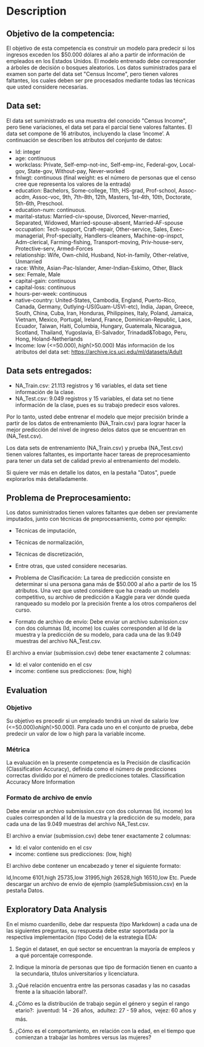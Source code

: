 # Description

## Objetivo de la competencia:

El objetivo de esta competencia es construir un modelo para predecir si los ingresos exceden los $50.000 dólares al año a partir de información de empleados en los Estados Unidos. El modelo entrenado debe corresponder a árboles de decisión o bosques aleatorios. Los datos suministrados para el examen son parte del data set "Census Income", pero tienen valores faltantes, los cuales deben ser pre procesados mediante todas las técnicas que usted considere necesarias.

## Data set:

El data set suministrado es una muestra del conocido "Census Income", pero tiene variaciones, el data set para el parcial tiene valores faltantes. El data set compone de 16 atributos, incluyendo la clase ‘income’. A continuación se describen los atributos del conjunto de datos:

- Id: integer
- age: continuous
- workclass: Private, Self-emp-not-inc, Self-emp-inc, Federal-gov, Local-gov, State-gov, Without-pay, Never-worked
- fnlwgt: continuous (final weight: es el número de personas que el censo cree que representa los valores de la entrada)
- education: Bachelors, Some-college, 11th, HS-grad, Prof-school, Assoc-acdm, Assoc-voc, 9th, 7th-8th, 12th, Masters, 1st-4th, 10th, Doctorate, 5th-6th, Preschool.
- education-num: continuous.
- marital-status: Married-civ-spouse, Divorced, Never-married, Separated, Widowed, Married-spouse-absent, Married-AF-spouse
- occupation: Tech-support, Craft-repair, Other-service, Sales, Exec-managerial, Prof-specialty, Handlers-cleaners, Machine-op-inspct, Adm-clerical, Farming-fishing, Transport-moving, Priv-house-serv, Protective-serv, Armed-Forces
- relationship: Wife, Own-child, Husband, Not-in-family, Other-relative, Unmarried
- race: White, Asian-Pac-Islander, Amer-Indian-Eskimo, Other, Black
- sex: Female, Male
- capital-gain: continuous
- capital-loss: continuous
- hours-per-week: continuous
- native-country: United-States, Cambodia, England, Puerto-Rico, Canada, Germany, Outlying-US(Guam-USVI-etc), India, Japan, Greece, South, China, Cuba, Iran, Honduras, Philippines, Italy, Poland, Jamaica, Vietnam, Mexico, Portugal, Ireland, France, Dominican-Republic, Laos, Ecuador, Taiwan, Haiti, Columbia, Hungary, Guatemala, Nicaragua, Scotland, Thailand, Yugoslavia, El-Salvador, Trinadad&Tobago, Peru, Hong, Holand-Netherlands
- Income: low (<=$50.000), high (>$50.000)
Más información de los atributos del data set: https://archive.ics.uci.edu/ml/datasets/Adult

## Data sets entregados:

- NA_Train.csv: 21.113 registros y 16 variables, el data set tiene información de la clase.
- NA_Test.csv: 9.049 registros y 15 variables, el data set no tiene información de la clase, pues es su trabajo predecir esos valores.

Por lo tanto, usted debe entrenar el modelo que mejor precisión brinde a partir de los datos de entrenamiento (NA_Train.csv) para lograr hacer la mejor predicción del nivel de ingreso delos datos que se encuentran en (NA_Test.csv).

Los data sets de entrenamiento (NA_Train.csv) y prueba (NA_Test.csv) tienen valores faltantes, es importante hacer tareas de preprocesamiento para tener un data set de calidad previo al entrenamiento del modelo.

Si quiere ver más en detalle los datos, en la pestaña "Datos", puede explorarlos más detalladamente.

## Problema de Preprocesamiento:

Los datos suministrados tienen valores faltantes que deben ser previamente imputados, junto con técnicas de preprocesamiento, como por ejemplo:

- Técnicas de imputación,
- Técnicas de normalización,
- Técnicas de discretización,
- Entre otras, que usted considere necesarias.

- Problema de Clasificación:
La tarea de predicción consiste en determinar si una persona gana más de $50.000 al año a partir de los 15 atributos. Una vez que usted considere que ha creado un modelo competitivo, su archivo de predicción a Kaggle para ver dónde queda ranqueado su modelo por la precisión frente a los otros compañeros del curso.

- Formato de archivo de envío:
Debe enviar un archivo submission.csv con dos columnas (Id, income) los cuales corresponden al Id de la muestra y la predicción de su modelo, para cada una de las 9.049 muestras del archivo NA_Test.csv.

El archivo a enviar (submission.csv) debe tener exactamente 2 columnas:

- Id: el valor contenido en el csv
- income: contiene sus predicciones: (low, high)

## Evaluation

### Objetivo

Su objetivo es precedir si un empleado tendrá un nivel de salario low (<=$50.000) o high (>$50.000). Para cada uno en el conjunto de prueba, debe predecir un valor de low o high para la variable income.

### Métrica

La evaluación en la presente competencia es la Precisión de clasificación (Classification Accuracy), definida como el número de predicciones correctas dividido por el número de predicciones totales.
Classification Accuracy More Information

### Formato de archivo de envío

Debe enviar un archivo submission.csv con dos columnas (Id, income) los cuales corresponden al Id de la muestra y la predicción de su modelo, para cada una de las 9.049 muestras del archivo NA_Test.csv.

El archivo a enviar (submission.csv) debe tener exactamente 2 columnas:

- Id: el valor contenido en el csv
- income: contiene sus predicciones: (low, high)

El archivo debe contener un encabezado y tener el siguiente formato:

Id,Income
6101,high
25735,low
31995,high
26528,high
16510,low
Etc.
Puede descargar un archivo de envío de ejemplo (sampleSubmission.csv) en la pestaña Datos.

## Exploratory Data Analysis

En el mismo cuardenillo, debe dar respuesta (tipo Markdown) a cada una de las siguientes preguntas, su respuesta debe estar soportada por la respectiva implementación (tipo Code) de la estrategia EDA:

1. Según el dataset, en qué sector se encuentran la mayoría de empleos y a qué porcentaje corresponde.

2. Indique la minoría de personas que tipo de formación tienen en cuanto a la secundaria, títulos
universitarios y licenciatura.

3. ¿Qué relación encuentra entre las personas casadas y las no casadas frente a la situación laboral?.

4. ¿Cómo es la distribución de trabajo según el género y según el rango etario?:
 juventud: 14 - 26 años,  adultez: 27 - 59 años,  vejez: 60 años y más.

5. ¿Cómo es el comportamiento, en relación con la edad, en el tiempo que comienzan a trabajar las
hombres versus las mujeres?